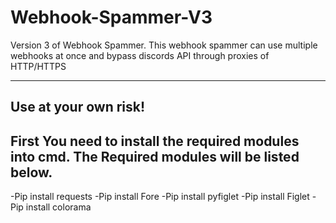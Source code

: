# Webhook-Spammer-V3
Version 3 of Webhook Spammer. This webhook spammer can use multiple webhooks at once and bypass discords API through proxies of HTTP/HTTPS


------------------------------------------------------------------------------------
Use at your own risk!
------------------------------------------------------------------------------------
First You need to install the required modules into cmd. The Required modules will be listed below.
------------------------------------------------------------------------------------
-Pip install requests
-Pip install Fore
-Pip install pyfiglet
-Pip install Figlet
-Pip install colorama
